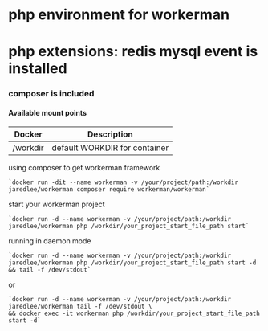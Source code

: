 # php environment for workerman 
# php extensions: redis mysql event is installed

### composer is included

#### Available mount points

| Docker              | Description |
|---------------------|-------------|
| /workdir | default WORKDIR for container |



using composer to get workerman framework 

    `docker run -dit --name workerman -v /your/project/path:/workdir jaredlee/workerman composer require workerman/workerman` 

start your workerman project 

    `docker run -d --name workerman -v /your/project/path:/workdir jaredlee/workerman php /workdir/your_project_start_file_path start`

running in daemon mode

    `docker run -d --name workerman -v /your/project/path:/workdir jaredlee/workerman php /workdir/your_project_start_file_path start -d && tail -f /dev/stdout`

or

    `docker run -d --name workerman -v /your/project/path:/workdir jaredlee/workerman tail -f /dev/stdout \ 
    && docker exec -it workerman php /workdir/your_project_start_file_path start -d`
